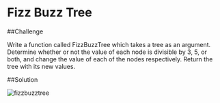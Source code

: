 # Fizz Buzz Tree

##Challenge

Write a function called FizzBuzzTree which takes a tree as an argument. Determine whether or not the value of each node is divisible by 3, 5, or both, and change the value of each of the nodes respectively. Return the tree with its new values.

##Solution

![fizzbuzztree](/assets:/fizzbuzztree.jpg)